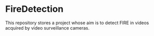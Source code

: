 # FireDetection
This repository stores a project whose aim is to detect FIRE in videos acquired by video surveillance cameras. 
